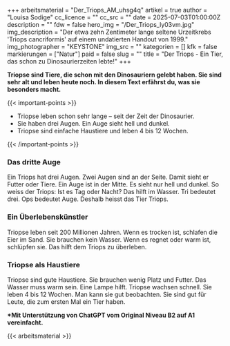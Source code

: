 +++
arbeitsmaterial = "Der_Triops_AM_uhsg4q"
artikel = true
author = "Louisa Sodige"
cc_licence = ""
cc_src = ""
date = 2025-07-03T01:00:00Z
description = ""
fdw = false
hero_img = "/Der_Triops_ly03vm.jpg"
img_description = "Der etwa zehn Zentimeter lange seltene Urzeitkrebs 'Triops cancriformis' auf einem undatierten Handout von 1999."
img_photographer = "KEYSTONE"
img_src = ""
kategorien = []
kfk = false
markierungen = ["Natur"]
paid = false
slug = ""
title = "Der Triops - Ein Tier, das schon zu Dinosaurierzeiten lebte!"
+++

**Triopse sind Tiere, die schon mit den Dinosauriern gelebt haben. Sie sind sehr alt und leben heute noch. In diesem Text erfährst du, was sie besonders macht.**

{{< important-points >}}

<ul>

<li>Triopse leben schon sehr lange – seit der Zeit der Dinosaurier.
</li>

<li>Sie haben drei Augen. Ein Auge sieht hell und dunkel.
</li>

<li>Triopse sind einfache Haustiere und leben 4 bis 12 Wochen.
</li>

</ul>

{{< /important-points >}}

### Das dritte Auge

Ein Triops hat drei Augen. Zwei Augen sind an der Seite. Damit sieht er Futter oder Tiere. Ein Auge ist in der Mitte. Es sieht nur hell und dunkel. So weiss der Triops: Ist es Tag oder Nacht? Das hilft im Wasser. Tri bedeutet drei. Ops bedeutet Auge. Deshalb heisst das Tier Triops.
 
### Ein Überlebenskünstler

Triopse leben seit 200 Millionen Jahren. Wenn es trocken ist, schlafen die Eier im Sand. Sie brauchen kein Wasser. Wenn es regnet oder warm ist, schlüpfen sie. Das hilft dem Triops zu überleben.

### Triopse als Haustiere

Triopse sind gute Haustiere. Sie brauchen wenig Platz und Futter. Das Wasser muss warm sein. Eine Lampe hilft. Triopse wachsen schnell. Sie leben 4 bis 12 Wochen. Man kann sie gut beobachten. Sie sind gut für Leute, die zum ersten Mal ein Tier haben.

**\*Mit Unterstützung von ChatGPT vom Original Niveau B2 auf A1 vereinfacht.**

{{< arbeitsmaterial >}}